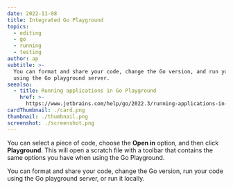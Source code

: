 ```yaml
---
date: 2022-11-08
title: Integrated Go Playground
topics:
  - editing
  - go
  - running
  - testing
author: ap
subtitle: >-
  You can format and share your code, change the Go version, and run your code
  using the Go playground server.
seealso:
  - title: Running applications in Go Playground
    href: >-
      https://www.jetbrains.com/help/go/2022.3/running-applications-in-go-playground.html
cardThumbnail: ./card.png
thumbnail: ./thumbnail.png
screenshot: ./screenshot.png
---
```

You can select a piece of code, choose the **Open in** option, and then click **Playground**. This will open a scratch file with a toolbar that contains the same options you have when using the Go Playground.

You can format and share your code, change the Go version, run your code using the Go playground server, or run it locally.
